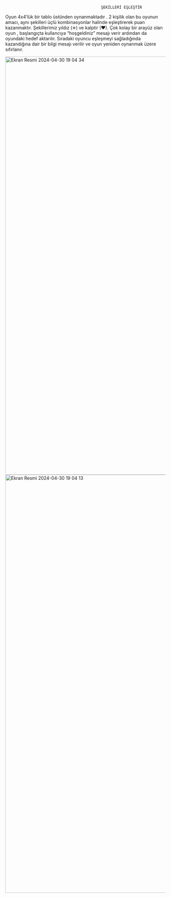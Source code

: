                                               ŞEKİLLERİ EŞLEŞTİR

  Oyun 4x4’lük bir tablo üstünden oynanmaktadır . 2 kişilik olan bu oyunun amacı, aynı şekilleri üçlü kombinasyonlar halinde eşleştirerek puan kazanmaktır. 
  Şekillerimiz yıldız (✯) ve kalptir (♥). 
  Çok kolay bir arayüz olan oyun , başlangıçta kullancıya “hoşgeldiniz” mesajı verir ardından da oyundaki hedef aktarılır. 
  Sıradaki oyuncu eşleşmeyi sağladığında kazandığına dair bir bilgi mesajı verilir ve oyun yeniden oynanmak üzere sıfırlanır.

<img width="1309" alt="Ekran Resmi 2024-04-30 19 04 34" src="https://github.com/zeyneperarslan/webtabanliprogramlamaproje/assets/120674682/32e84821-479e-4330-b34a-e263ef946d3f">
<img width="1309" alt="Ekran Resmi 2024-04-30 19 04 13" src="https://github.com/zeyneperarslan/webtabanliprogramlamaproje/assets/120674682/f7e0325b-a40b-4627-9c87-62bf951d318f">
